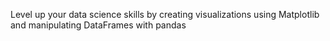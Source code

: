 Level up your data science skills by creating visualizations using Matplotlib and manipulating DataFrames with pandas
